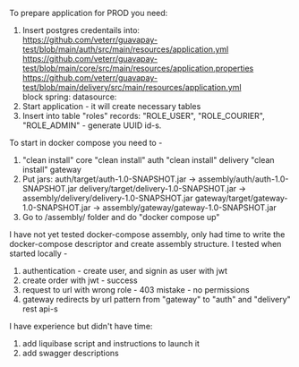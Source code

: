 To prepare application for PROD you need: 
1) Insert postgres credentails into:   
https://github.com/veterr/guavapay-test/blob/main/auth/src/main/resources/application.yml   
https://github.com/veterr/guavapay-test/blob/main/core/src/main/resources/application.properties   
https://github.com/veterr/guavapay-test/blob/main/delivery/src/main/resources/application.yml   <br />
block spring: datasource:
2) Start application - it will create necessary tables
3) Insert into table "roles" records: "ROLE_USER", "ROLE_COURIER", "ROLE_ADMIN" - generate UUID id-s. 

To start in docker compose you need to - 
1) "clean install" core
"clean install" auth
"clean install" delivery
"clean install" gateway
2) Put jars: 
auth/target/auth-1.0-SNAPSHOT.jar         -> assembly/auth/auth-1.0-SNAPSHOT.jar
delivery/target/delivery-1.0-SNAPSHOT.jar -> assembly/delivery/delivery-1.0-SNAPSHOT.jar
gateway/target/gateway-1.0-SNAPSHOT.jar   -> assembly/gateway/gateway-1.0-SNAPSHOT.jar
3) Go to /assembly/ folder and do "docker compose up"

I have not yet tested docker-compose assembly, only had time to write the docker-compose descriptor 
and create assembly structure. 
I tested when started locally - 
1) authentication - create user, and signin as user with jwt
2) create order with jwt - success
3) request to url with wrong role - 403 mistake - no permissions
4) gateway redirects by url pattern from "gateway" to "auth" and "delivery" rest api-s

I have experience but didn't have time: 
1) add liquibase script and instructions to launch it
2) add swagger descriptions



